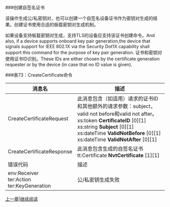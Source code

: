 ###创建自签名证书

该操作生成公/私密钥对，也可以创建一个自签名设备证书作为密钥对生成的结果。创建证书使用合适的板载密钥对生成机制。

如果设备支持板载密钥对生成，支持TLS的设备应支持该证书创建命令。And also, if a device supports onboard key pair generation,the device that signals support for IEEE 802.1X via the Security Dot1X capability shall support this command for the purpose of key pair generation. 证书和密钥对使用证书ID识别。These IDs are either chosen by the certificate generation requester or by the device (in case that no ID value is given).


###表73：CreateCertificate命令

消息名|描述
----|----
CreateCertificateRequest|此消息包含（如适用）请求的证书ID和其他额外的请求参数：subject，valid not before和valid not after。<br />xs:token **CertificateID** [0][1]<br />xs:string **Subject** [0][1]<br />xs:dateTime **ValidNotBefore** [0][1]<br />xs:dateTime **ValidNotAfter** [0][1]
CreateCertificateResponse|此消息包含生成的自签名证书<br />tt:Certificate **NvtCertificate** [1][1]
错误代码|描述
env:Receiver<br />ter:Action<br />ter:KeyGeneration|公/私密钥生成失败





[上一章](08.04.07.md)|[继续阅读](08.04.09.md)




